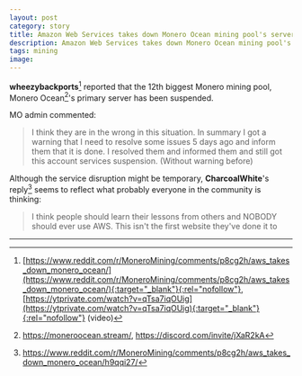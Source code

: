 ```yaml
---
layout: post
category: story
title: Amazon Web Services takes down Monero Ocean mining pool's server
description: Amazon Web Services takes down Monero Ocean mining pool's server
tags: mining
image: 
---
```


**wheezybackports**[^1] reported that the 12th biggest Monero mining pool, Monero Ocean[^2]'s primary server has been suspended.

MO admin commented:

> I think they are in the wrong in this situation. In summary I got a warning that I need to resolve some issues 5 days ago and inform them that it is done. I resolved them and informed them and still got this account services suspension. (Without warning before)

Although the service disruption might be temporary, **CharcoalWhite**'s reply[^3] seems to reflect what probably everyone in the community is thinking:

> I think people should learn their lessons from others and NOBODY should ever use AWS. This isn't the first website they've done it to

---

[^1]: [https://www.reddit.com/r/MoneroMining/comments/p8cg2h/aws_takes_down_monero_ocean/](https://www.reddit.com/r/MoneroMining/comments/p8cg2h/aws_takes_down_monero_ocean/){:target="_blank"}{:rel="nofollow"}, [https://ytprivate.com/watch?v=qTsa7iqOUig](https://ytprivate.com/watch?v=qTsa7iqOUig){:target="_blank"}{:rel="nofollow"} (video)
[^2]: https://moneroocean.stream/, https://discord.com/invite/jXaR2kA
[^3]: https://www.reddit.com/r/MoneroMining/comments/p8cg2h/aws_takes_down_monero_ocean/h9qqi27/
